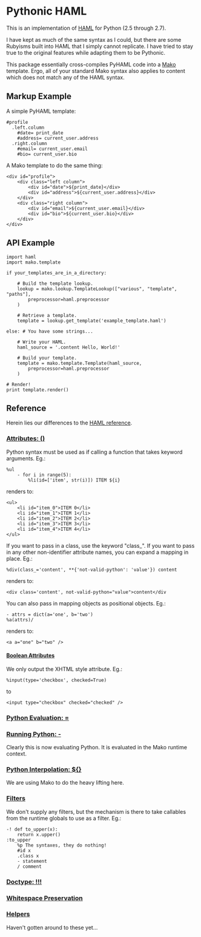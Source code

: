 # Pythonic HAML

This is an implementation of [HAML](http://haml-lang.com/) for Python (2.5 through 2.7).

I have kept as much of the same syntax as I could, but there are some Rubyisms built into HAML that I simply cannot replicate. I have tried to stay true to the original features while adapting them to be Pythonic.

This package essentially cross-compiles PyHAML code into a [Mako](http://www.makotemplates.org/) template. Ergo, all of your standard Mako syntax also applies to content which does not match any of the HAML syntax.

## Markup Example

A simple PyHAML template:

    #profile
      .left.column
        #date= print_date
        #address= current_user.address
      .right.column
        #email= current_user.email
        #bio= current_user.bio
    
A Mako template to do the same thing:

    <div id="profile">
    	<div class="left column">
    		<div id="date">${print_date}</div>
    		<div id="address">${current_user.address}</div>
    	</div>
    	<div class="right column">
    		<div id="email">${current_user.email}</div>
    		<div id="bio">${current_user.bio}</div>
    	</div>
    </div>

## API Example

    import haml
    import mako.template
    
    if your_templates_are_in_a_directory:
    
        # Build the template lookup.
        lookup = mako.lookup.TemplateLookup(["various", "template", "paths"],
            preprocessor=haml.preprocessor
        )
        
        # Retrieve a template.
        template = lookup.get_template('example_template.haml')
    
    else: # You have some strings...
    
        # Write your HAML.
        haml_source = '.content Hello, World!'
    
        # Build your template.
        template = mako.template.Template(haml_source,
            preprocessor=haml.preprocessor
        )
    
    # Render!
    print template.render()

    
## Reference

Herein lies our differences to the [HAML reference](http://haml-lang.com/docs/yardoc/file.HAML_REFERENCE.html).

### [Attributes: ()](http://haml-lang.com/docs/yardoc/file.HAML_REFERENCE.html#attributes)

Python syntax must be used as if calling a function that takes keyword arguments. Eg.:

    %ul
        - for i in range(5):
            %li(id=['item', str(i)]) ITEM ${i}
    
renders to:
    
    <ul>
        <li id="item_0">ITEM 0</li>
        <li id="item_1">ITEM 1</li>
        <li id="item_2">ITEM 2</li>
        <li id="item_3">ITEM 3</li>
        <li id="item_4">ITEM 4</li>
    </ul>

If you want to pass in a class, use the keyword "class_". If you want to pass in any other non-identifier attribute names, you can expand a mapping in place. Eg.:

    %div(class_='content', **{'not-valid-python': 'value'}) content

renders to:

    <div class='content', not-valid-python="value">content</div

You can also pass in mapping objects as positional objects. Eg.:

    - attrs = dict(a='one', b='two')
    %a(attrs)/

renders to:
    
    <a a="one" b="two" />


#### [Boolean Attributes](http://haml-lang.com/docs/yardoc/file.HAML_REFERENCE.html#boolean_attributes)

We only output the XHTML style attribute. Eg.:
    
    %input(type='checkbox', checked=True)

to
    
    <input type="checkbox" checked="checked" />
    
### [Python Evaluation: =](http://haml-lang.com/docs/yardoc/file.HAML_REFERENCE.html#ruby_evaluation)
### [Running Python: -](http://haml-lang.com/docs/yardoc/file.HAML_REFERENCE.html#running_ruby_)

Clearly this is now evaluating Python. It is evaluated in the Mako runtime context.

### [Python Interpolation: ${}](http://haml-lang.com/docs/yardoc/file.HAML_REFERENCE.html#ruby_interpolation_)

We are using Mako to do the heavy lifting here.

### [Filters](http://haml-lang.com/docs/yardoc/file.HAML_REFERENCE.html#filters)

We don't supply any filters, but the mechanism is there to take callables from the runtime globals to use as a filter. Eg.:

    -! def to_upper(x):
        return x.upper()
    :to_upper
        %p The syntaxes, they do nothing!
        #id x
        .class x
        - statement
        / comment

### [Doctype: !!!](http://haml-lang.com/docs/yardoc/file.HAML_REFERENCE.html#doctype_)
### [Whitespace Preservation](http://haml-lang.com/docs/yardoc/file.HAML_REFERENCE.html#tilde)
### [Helpers](http://haml-lang.com/docs/yardoc/file.HAML_REFERENCE.html#helpers)

Haven't gotten around to these yet...